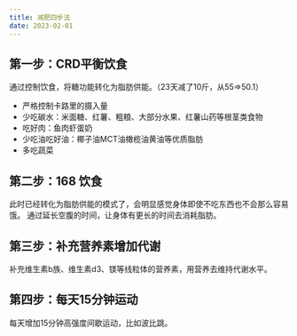 ```yaml
---
title: 减肥四步法
date: 2023-02-01
---
```


## 第一步：CRD平衡饮食
通过控制饮食，将糖功能转化为脂肪供能。（23天减了10斤，从55=>50.1）
- 严格控制卡路里的摄入量
- 少吃碳水：米面糖、红薯、粗粮、大部分水果、红薯山药等根茎类食物
- 吃好肉：鱼肉虾蛋奶
- 少吃油吃好油：椰子油MCT油橄榄油黄油等优质脂肪
- 多吃蔬菜

## 第二步：168 饮食
此时已经转化为脂肪供能的模式了，会明显感觉身体即使不吃东西也不会那么容易饿。
通过延长空腹的时间，让身体有更长的时间去消耗脂肪。

## 第三步：补充营养素增加代谢
补充维生素b族、维生素d3、镁等线粒体的营养素，用营养去维持代谢水平。

## 第四步：每天15分钟运动
每天增加15分钟高强度间歇运动，比如波比跳。

